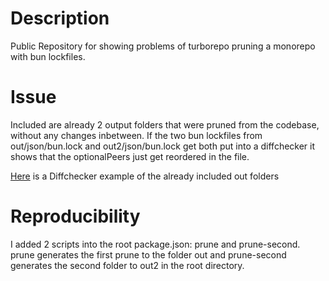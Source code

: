 # Description
Public Repository for showing problems of turborepo pruning a monorepo with bun lockfiles.

# Issue
Included are already 2 output folders that were pruned from the codebase, without any changes inbetween. If the two bun lockfiles from out/json/bun.lock and out2/json/bun.lock get both put into a diffchecker it shows that the optionalPeers just get reordered in the file.

[Here](https://www.diffchecker.com/hhHUdnX0/) is a Diffchecker example of the already included out folders

# Reproducibility
I added 2 scripts into the root package.json: prune and prune-second.
prune generates the first prune to the folder out and prune-second generates the second folder to out2 in the root directory.
